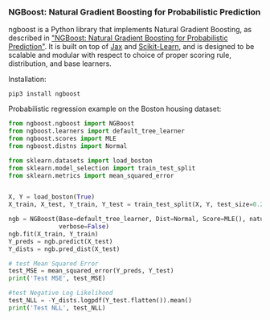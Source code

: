 ### NGBoost: Natural Gradient Boosting for Probabilistic Prediction

ngboost is a Python library that implements Natural Gradient Boosting, as described in ["NGBoost: Natural Gradient Boosting for Probabilistic Prediction"](https://stanfordmlgroup.github.io/projects/ngboost/). It is built on top of [Jax](https://github.com/google/jax/tree/master/jax) and [Scikit-Learn](https://scikit-learn.org/stable/), and is designed to be scalable and modular with respect to choice of proper scoring rule, distribution, and base learners.



Installation:

```
pip3 install ngboost
```

Probabilistic regression example on the Boston housing dataset:

```python
from ngboost.ngboost import NGBoost
from ngboost.learners import default_tree_learner
from ngboost.scores import MLE
from ngboost.distns import Normal

from sklearn.datasets import load_boston
from sklearn.model_selection import train_test_split
from sklearn.metrics import mean_squared_error


X, Y = load_boston(True)
X_train, X_test, Y_train, Y_test = train_test_split(X, Y, test_size=0.2)

ngb = NGBoost(Base=default_tree_learner, Dist=Normal, Score=MLE(), natural_gradient=True,
              verbose=False)
ngb.fit(X_train, Y_train)
Y_preds = ngb.predict(X_test)
Y_dists = ngb.pred_dist(X_test)

# test Mean Squared Error
test_MSE = mean_squared_error(Y_preds, Y_test)
print('Test MSE', test_MSE)

#test Negative Log Likelihood
test_NLL = -Y_dists.logpdf(Y_test.flatten()).mean()
print('Test NLL', test_NLL)
```
